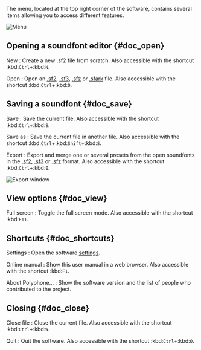 The menu, located at the top right corner of the software, contains several items allowing you to access different features.


![Menu](images/menu.png "Menu")


## Opening a soundfont editor {#doc_open}


New
: Create a new .sf2 file from scratch.
  Also accessible with the shortcut :kbd:`Ctrl`+:kbd:`N`.

Open
: Open an [.sf2](manual/annexes/the-different-soundfont-formats.md#doc_sf2), [.sf3](manual/annexes/the-different-soundfont-formats.md#doc_sf3), [.sfz](manual/annexes/the-different-soundfont-formats.md#doc_sfz) or [.sfark](manual/annexes/the-different-soundfont-formats.md#doc_sfark) file.
  Also accessible with the shortcut :kbd:`Ctrl`+:kbd:`O`.


## Saving a soundfont {#doc_save}


Save
: Save the current file.
  Also accessible with the shortcut :kbd:`Ctrl`+:kbd:`S`.

Save as
: Save the current file in another file.
  Also accessible with the shortcut :kbd:`Ctrl`+:kbd:`Shift`+:kbd:`S`.

Export
: Export and merge one or several presets from the open soundfonts in the [.sf2](manual/annexes/the-different-soundfont-formats.md#doc_sf2), [.sf3](manual/annexes/the-different-soundfont-formats.md#doc_sf3) or [.sfz](manual/annexes/the-different-soundfont-formats.md#doc_sfz) format.
  Also accessible with the shortcut :kbd:`Ctrl`+:kbd:`E`.


![Export window](images/export.png "Export window")


## View options {#doc_view}


Full screen
: Toggle the full screen mode.
  Also accessible with the shortcut :kbd:`F11`.


## Shortcuts {#doc_shortcuts}


Settings
: Open the software [settings](manual/settings.md).

Online manual
: Show this user manual in a web browser.
  Also accessible with the shortcut :kbd:`F1`.

About Polyphone…
: Show the software version and the list of people who contributed to the project.


## Closing {#doc_close}


Close file
: Close the current file.
  Also accessible with the shortcut :kbd:`Ctrl`+:kbd:`W`.

Quit
: Quit the software.
  Also accessible with the shortcut :kbd:`Ctrl`+:kbd:`Q`.
